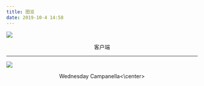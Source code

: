 ```yaml
---
title: 图览
date: 2019-10-4 14:58
---
```


![](/media/15701738082003.jpg)
<center>客户端</center>

-------

![](/media/15701751490093.jpg)
<center>Wednesday Campanella<\center>

